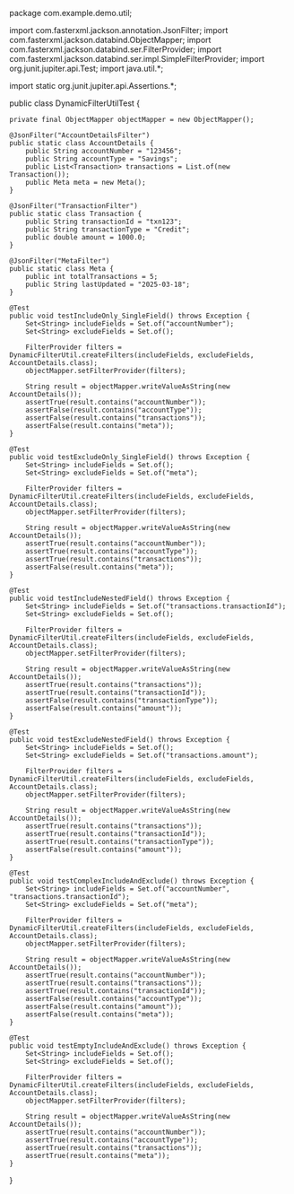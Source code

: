 package com.example.demo.util;

import com.fasterxml.jackson.annotation.JsonFilter;
import com.fasterxml.jackson.databind.ObjectMapper;
import com.fasterxml.jackson.databind.ser.FilterProvider;
import com.fasterxml.jackson.databind.ser.impl.SimpleFilterProvider;
import org.junit.jupiter.api.Test;
import java.util.*;

import static org.junit.jupiter.api.Assertions.*;

public class DynamicFilterUtilTest {

    private final ObjectMapper objectMapper = new ObjectMapper();

    @JsonFilter("AccountDetailsFilter")
    public static class AccountDetails {
        public String accountNumber = "123456";
        public String accountType = "Savings";
        public List<Transaction> transactions = List.of(new Transaction());
        public Meta meta = new Meta();
    }

    @JsonFilter("TransactionFilter")
    public static class Transaction {
        public String transactionId = "txn123";
        public String transactionType = "Credit";
        public double amount = 1000.0;
    }

    @JsonFilter("MetaFilter")
    public static class Meta {
        public int totalTransactions = 5;
        public String lastUpdated = "2025-03-18";
    }

    @Test
    public void testIncludeOnly_SingleField() throws Exception {
        Set<String> includeFields = Set.of("accountNumber");
        Set<String> excludeFields = Set.of();

        FilterProvider filters = DynamicFilterUtil.createFilters(includeFields, excludeFields, AccountDetails.class);
        objectMapper.setFilterProvider(filters);

        String result = objectMapper.writeValueAsString(new AccountDetails());
        assertTrue(result.contains("accountNumber"));
        assertFalse(result.contains("accountType"));
        assertFalse(result.contains("transactions"));
        assertFalse(result.contains("meta"));
    }

    @Test
    public void testExcludeOnly_SingleField() throws Exception {
        Set<String> includeFields = Set.of();
        Set<String> excludeFields = Set.of("meta");

        FilterProvider filters = DynamicFilterUtil.createFilters(includeFields, excludeFields, AccountDetails.class);
        objectMapper.setFilterProvider(filters);

        String result = objectMapper.writeValueAsString(new AccountDetails());
        assertTrue(result.contains("accountNumber"));
        assertTrue(result.contains("accountType"));
        assertTrue(result.contains("transactions"));
        assertFalse(result.contains("meta"));
    }

    @Test
    public void testIncludeNestedField() throws Exception {
        Set<String> includeFields = Set.of("transactions.transactionId");
        Set<String> excludeFields = Set.of();

        FilterProvider filters = DynamicFilterUtil.createFilters(includeFields, excludeFields, AccountDetails.class);
        objectMapper.setFilterProvider(filters);

        String result = objectMapper.writeValueAsString(new AccountDetails());
        assertTrue(result.contains("transactions"));
        assertTrue(result.contains("transactionId"));
        assertFalse(result.contains("transactionType"));
        assertFalse(result.contains("amount"));
    }

    @Test
    public void testExcludeNestedField() throws Exception {
        Set<String> includeFields = Set.of();
        Set<String> excludeFields = Set.of("transactions.amount");

        FilterProvider filters = DynamicFilterUtil.createFilters(includeFields, excludeFields, AccountDetails.class);
        objectMapper.setFilterProvider(filters);

        String result = objectMapper.writeValueAsString(new AccountDetails());
        assertTrue(result.contains("transactions"));
        assertTrue(result.contains("transactionId"));
        assertTrue(result.contains("transactionType"));
        assertFalse(result.contains("amount"));
    }

    @Test
    public void testComplexIncludeAndExclude() throws Exception {
        Set<String> includeFields = Set.of("accountNumber", "transactions.transactionId");
        Set<String> excludeFields = Set.of("meta");

        FilterProvider filters = DynamicFilterUtil.createFilters(includeFields, excludeFields, AccountDetails.class);
        objectMapper.setFilterProvider(filters);

        String result = objectMapper.writeValueAsString(new AccountDetails());
        assertTrue(result.contains("accountNumber"));
        assertTrue(result.contains("transactions"));
        assertTrue(result.contains("transactionId"));
        assertFalse(result.contains("accountType"));
        assertFalse(result.contains("amount"));
        assertFalse(result.contains("meta"));
    }

    @Test
    public void testEmptyIncludeAndExclude() throws Exception {
        Set<String> includeFields = Set.of();
        Set<String> excludeFields = Set.of();

        FilterProvider filters = DynamicFilterUtil.createFilters(includeFields, excludeFields, AccountDetails.class);
        objectMapper.setFilterProvider(filters);

        String result = objectMapper.writeValueAsString(new AccountDetails());
        assertTrue(result.contains("accountNumber"));
        assertTrue(result.contains("accountType"));
        assertTrue(result.contains("transactions"));
        assertTrue(result.contains("meta"));
    }
}
